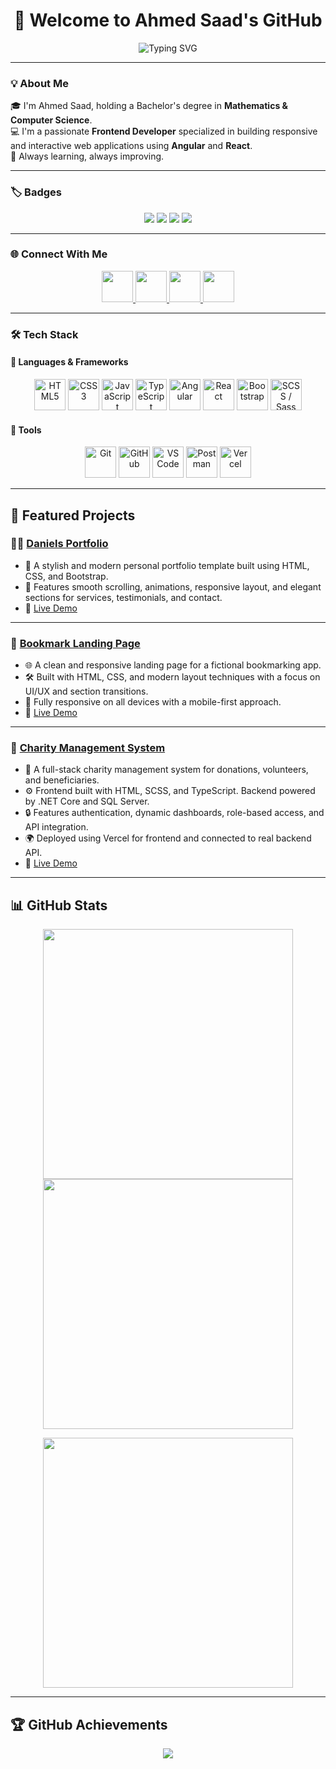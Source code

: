 <h1 align="center">👋 Welcome to Ahmed Saad's GitHub</h1>

<div align="center">
  <img src="https://readme-typing-svg.demolab.com?font=Fira+Code&weight=600&pause=1000&color=36BCF7&center=true&vCenter=true&multiline=true&width=435&lines=Frontend+Developer+with+Angular+%26+React;Open+to+Work+%F0%9F%91%8B;Passionate+about+clean+UI+%26+responsive+designs" alt="Typing SVG" />
</div>

---

### 💡 About Me

🎓 I'm Ahmed Saad, holding a Bachelor's degree in **Mathematics & Computer Science**.  
💻 I'm a passionate **Frontend Developer** specialized in building responsive and interactive web applications using **Angular** and **React**.  
🚀 Always learning, always improving.

---

### 🏷 Badges

<p align="center">
  <img src="https://img.shields.io/badge/Open%20to-Work-%234CAF50?style=for-the-badge&logo=OpenSourceInitiative&logoColor=white" />
  <img src="https://img.shields.io/badge/Frontend-Developer-%231572B6?style=for-the-badge&logo=html5&logoColor=white" />
  <img src="https://img.shields.io/badge/Vercel-Deployer-black?style=for-the-badge&logo=vercel" />
  <img src="https://img.shields.io/badge/GitHub-Actions-2088FF?style=for-the-badge&logo=github-actions&logoColor=white" />
</p>

---

### 🌐 Connect With Me

<p align="center">
  <a href="mailto:ahmed.saad.bayoumi.farag@gmail.com">
    <img src="https://img.icons8.com/color/48/000000/gmail.png" width="50" />
  </a>
  <a href="https://www.linkedin.com/in/ahmed-saad-a/" target="_blank">
    <img src="https://img.icons8.com/color/48/000000/linkedin.png" width="50" />
  </a>
  <a href="https://wa.me/+201153008952" target="_blank">
    <img src="https://img.icons8.com/color/48/000000/whatsapp.png" width="50" />
  </a>
  <a href="https://www.facebook.com/ahmed.saad.a" target="_blank">
    <img src="https://img.icons8.com/color/48/000000/facebook-new.png" width="50" />
  </a>
</p>

---

### 🛠 Tech Stack

#### 🧠 Languages & Frameworks

<p align="center">
  <img src="https://cdn.jsdelivr.net/gh/devicons/devicon/icons/html5/html5-original.svg" width="50" title="HTML5"/>
  <img src="https://cdn.jsdelivr.net/gh/devicons/devicon/icons/css3/css3-original.svg" width="50" title="CSS3"/>
  <img src="https://cdn.jsdelivr.net/gh/devicons/devicon/icons/javascript/javascript-original.svg" width="50" title="JavaScript"/>
  <img src="https://cdn.jsdelivr.net/gh/devicons/devicon/icons/typescript/typescript-original.svg" width="50" title="TypeScript"/>
  <img src="https://cdn.jsdelivr.net/gh/devicons/devicon/icons/angularjs/angularjs-original.svg" width="50" title="Angular"/>
  <img src="https://cdn.jsdelivr.net/gh/devicons/devicon/icons/react/react-original.svg" width="50" title="React"/>
  <img src="https://cdn.jsdelivr.net/gh/devicons/devicon/icons/bootstrap/bootstrap-original.svg" width="50" title="Bootstrap"/>
  <img src="https://cdn.jsdelivr.net/gh/devicons/devicon/icons/sass/sass-original.svg" width="50" title="SCSS / Sass"/>
</p>

#### 🔧 Tools

<p align="center">
  <img src="https://cdn.jsdelivr.net/gh/devicons/devicon/icons/git/git-original.svg" width="50" title="Git"/>
  <img src="https://cdn.jsdelivr.net/gh/devicons/devicon/icons/github/github-original.svg" width="50" title="GitHub"/>
  <img src="https://cdn.jsdelivr.net/gh/devicons/devicon/icons/vscode/vscode-original.svg" width="50" title="VS Code"/>
  <img src="https://www.vectorlogo.zone/logos/getpostman/getpostman-icon.svg" width="50" title="Postman"/>
  <img src="https://cdn.jsdelivr.net/gh/devicons/devicon/icons/vercel/vercel-original.svg" width="50" title="Vercel"/>
</p>

---

## 🚀 Featured Projects

### 🧑‍🎤 [Daniels Portfolio](https://github.com/Ahmed-Saad-A/Daniels)
- 💼 A stylish and modern personal portfolio template built using HTML, CSS, and Bootstrap.
- 🎨 Features smooth scrolling, animations, responsive layout, and elegant sections for services, testimonials, and contact.
- 🔗 [Live Demo](https://ahmed-saad-a.github.io/Daniels/)

---

### 🔖 [Bookmark Landing Page](https://github.com/Ahmed-Saad-A/Bookmark-)
- 🌐 A clean and responsive landing page for a fictional bookmarking app.
- 🛠 Built with HTML, CSS, and modern layout techniques with a focus on UI/UX and section transitions.
- 📱 Fully responsive on all devices with a mobile-first approach.
- 🔗 [Live Demo](https://ahmed-saad-a.github.io/Bookmark-/)

---

### 🫱 [Charity Management System](https://github.com/Ahmed-Saad-A/charity-project)
- 🎯 A full-stack charity management system for donations, volunteers, and beneficiaries.
- ⚙️ Frontend built with HTML, SCSS, and TypeScript. Backend powered by .NET Core and SQL Server.
- 🔒 Features authentication, dynamic dashboards, role-based access, and API integration.
- 🌍 Deployed using Vercel for frontend and connected to real backend API.
- 🔗 [Live Demo](https://charity-project-delta.vercel.app/)

---

## 📊 GitHub Stats

<p align="center">
  <img src="https://github-readme-stats.vercel.app/api?username=Ahmed-Saad-A&theme=radical&show_icons=true&hide_border=true" width="400"/>
  <img src="https://github-readme-streak-stats.herokuapp.com/?user=Ahmed-Saad-A&theme=radical&hide_border=true" width="400"/>
</p>

<p align="center">
  <img src="https://github-readme-stats.vercel.app/api/top-langs/?username=Ahmed-Saad-A&layout=compact&theme=radical&hide_border=true" width="400"/>
</p>

---

## 🏆 GitHub Achievements

<p align="center">
  <img src="https://github-profile-trophy.vercel.app/?username=Ahmed-Saad-A&theme=darkhub&row=2&column=4&margin-w=15&margin-h=15&no-bg=true" />
</p>

